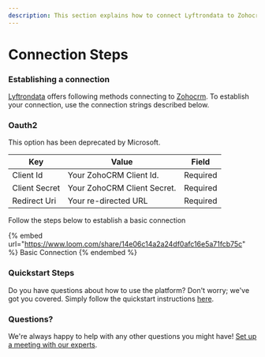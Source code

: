 ```yaml
---
description: This section explains how to connect Lyftrondata to Zohocrm.
---
```


# Connection Steps

### Establishing a connection

[Lyftrondata](https://www.lyftrondata.com) offers following methods connecting to [Zohocrm](https://www.lyftrondata.com/integration/sales-analytics/zohocrm/). To establish your connection, use the connection strings described below.

### Oauth2

This option has been deprecated by Microsoft.

| Key           | Value                       | Field    |
| ------------- | --------------------------- | -------- |
| Client Id     | Your ZohoCRM Client Id.     | Required |
| Client Secret | Your ZohoCRM Client Secret. | Required |
| Redirect Uri  | Your re-directed URL        | Required |

Follow the steps below to establish a basic connection

{% embed url="https://www.loom.com/share/14e06c14a2a24df0afc16e5a71fcb75c" %}
Basic Connection
{% endembed %}

### Quickstart Steps

Do you have questions about how to use the platform? Don't worry; we've got you covered. Simply follow the quickstart instructions [here](./).

### Questions? <a href="#questions" id="questions"></a>

We're always happy to help with any other questions you might have! [Set up a meeting with our experts](https://www.lyftrondata.com/book-a-meeting/).
